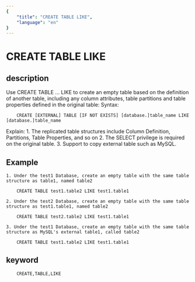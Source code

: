 ```yaml
---
{
    "title": "CREATE TABLE LIKE",
    "language": "en"
}
---
```


<!-- 
Licensed to the Apache Software Foundation (ASF) under one
or more contributor license agreements.  See the NOTICE file
distributed with this work for additional information
regarding copyright ownership.  The ASF licenses this file
to you under the Apache License, Version 2.0 (the
"License"); you may not use this file except in compliance
with the License.  You may obtain a copy of the License at

  http://www.apache.org/licenses/LICENSE-2.0

Unless required by applicable law or agreed to in writing,
software distributed under the License is distributed on an
"AS IS" BASIS, WITHOUT WARRANTIES OR CONDITIONS OF ANY
KIND, either express or implied.  See the License for the
specific language governing permissions and limitations
under the License.
-->

# CREATE TABLE LIKE

## description

Use CREATE TABLE ... LIKE to create an empty table based on the definition of another table, including any column attributes, table partitions and table properties defined in the original table:
Syntax:

```
    CREATE [EXTERNAL] TABLE [IF NOT EXISTS] [database.]table_name LIKE [database.]table_name
```

Explain:
    1. The replicated table structures include Column Definition, Partitions, Table Properties, and so on
    2. The SELECT privilege is required on the original table.
    3. Support to copy external table such as MySQL.

## Example
    1. Under the test1 Database, create an empty table with the same table structure as table1, named table2

        CREATE TABLE test1.table2 LIKE test1.table1
    
    2. Under the test2 Database, create an empty table with the same table structure as test1.table1, named table2

        CREATE TABLE test2.table2 LIKE test1.table1

    3. Under the test1 Database, create an empty table with the same table structure as MySQL's external table1, called table2

        CREATE TABLE test1.table2 LIKE test1.table1

## keyword

```
    CREATE,TABLE,LIKE

```
